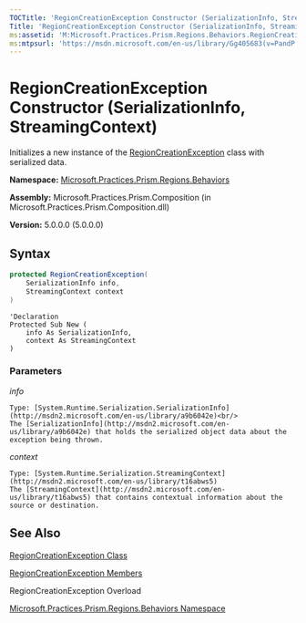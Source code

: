 ```yaml
---
TOCTitle: 'RegionCreationException Constructor (SerializationInfo, StreamingContext)'
Title: 'RegionCreationException Constructor (SerializationInfo, StreamingContext) (Microsoft.Practices.Prism.Regions.Behaviors)'
ms:assetid: 'M:Microsoft.Practices.Prism.Regions.Behaviors.RegionCreationException.\#ctor(System.Runtime.Serialization.SerializationInfo,System.Runtime.Serialization.StreamingContext)'
ms:mtpsurl: 'https://msdn.microsoft.com/en-us/library/Gg405683(v=PandP.50)'
---
```


# RegionCreationException Constructor (SerializationInfo, StreamingContext)

Initializes a new instance of the [RegionCreationException](https://msdn.microsoft.com/en-us/library/microsoft.practices.prism.regions.behaviors.regioncreationexception(v=pandp.50)) class with serialized data.

**Namespace:** [Microsoft.Practices.Prism.Regions.Behaviors](https://msdn.microsoft.com/en-us/library/microsoft.practices.prism.regions.behaviors(v=pandp.50))

**Assembly:** Microsoft.Practices.Prism.Composition (in Microsoft.Practices.Prism.Composition.dll)

**Version:** 5.0.0.0 (5.0.0.0)

## Syntax

```C#
protected RegionCreationException(
	SerializationInfo info,
	StreamingContext context
)
```

```VB
'Declaration
Protected Sub New ( 
	info As SerializationInfo,
	context As StreamingContext
)
```


### Parameters

*info*

    Type: [System.Runtime.Serialization.SerializationInfo](http://msdn2.microsoft.com/en-us/library/a9b6042e)<br/>
    The [SerializationInfo](http://msdn2.microsoft.com/en-us/library/a9b6042e) that holds the serialized object data about the exception being thrown.

*context*

    Type: [System.Runtime.Serialization.StreamingContext](http://msdn2.microsoft.com/en-us/library/t16abws5)
    The [StreamingContext](http://msdn2.microsoft.com/en-us/library/t16abws5) that contains contextual information about the source or destination.

## See Also

[RegionCreationException Class](https://msdn.microsoft.com/en-us/library/microsoft.practices.prism.regions.behaviors.regioncreationexception(v=pandp.50))

[RegionCreationException Members](https://msdn.microsoft.com/en-us/library/microsoft.practices.prism.regions.behaviors.regioncreationexception_members(v=pandp.50))

RegionCreationException Overload

[Microsoft.Practices.Prism.Regions.Behaviors Namespace](https://msdn.microsoft.com/en-us/library/microsoft.practices.prism.regions.behaviors(v=pandp.50))